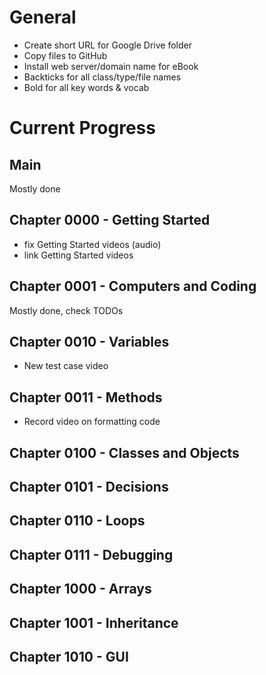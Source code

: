 # General
* Create short URL for Google Drive folder
* Copy files to GitHub
* Install web server/domain name for eBook
* Backticks for all class/type/file names
* Bold for all key words & vocab

# Current Progress
## Main
Mostly done

## Chapter 0000 - Getting Started
* fix Getting Started videos (audio)
* link Getting Started videos

## Chapter 0001 - Computers and Coding
Mostly done, check TODOs

## Chapter 0010 - Variables
* New test case video


## Chapter 0011 - Methods
* Record video on formatting code


## Chapter 0100 - Classes and Objects


## Chapter 0101 - Decisions


## Chapter 0110 - Loops


## Chapter 0111 - Debugging


## Chapter 1000 - Arrays


## Chapter 1001 - Inheritance


## Chapter 1010 - GUI


